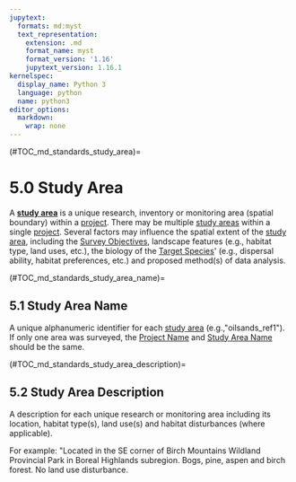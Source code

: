 ```yaml
---
jupytext:
  formats: md:myst
  text_representation:
    extension: .md
    format_name: myst
    format_version: '1.16'
    jupytext_version: 1.16.1
kernelspec:
  display_name: Python 3
  language: python
  name: python3
editor_options: 
  markdown: 
    wrap: none
---
```


(#TOC_md_standards_study_area)=

# 5.0 Study Area

A [**study area**](/3_glossary/3_Glossary.md#study_area) is a unique research, inventory or monitoring area (spatial boundary) within a [project](/3_glossary/3_Glossary.md#project). There may be multiple [study areas](/3_glossary/3_Glossary.md#study_area) within a single [project](/3_glossary/3_Glossary.md#project). Several factors may influence the spatial extent of the [study area](/3_glossary/3_Glossary.md#study_area), including the [Survey Objectives](/3_glossary/3_Glossary.md#survey_objectives), landscape features (e.g., habitat type, land uses, etc.), the biology of the [Target Species](/3_glossary/3_Glossary.md#target_species)' (e.g., dispersal ability, habitat preferences, etc.) and proposed method(s) of data analysis.

(#TOC_md_standards_study_area_name)=

## 5.1 Study Area Name

A unique alphanumeric identifier for each [study area](/3_glossary/3_Glossary.md#study_area) (e.g.,"oilsands_ref1"). If only one area was surveyed, the [Project Name](/3_glossary/3_Glossary.md#project_name) and [Study Area Name](/3_glossary/3_Glossary.md#study_area_name) should be the same.


(#TOC_md_standards_study_area_description)=

## 5.2 Study Area Description

A description for each unique research or monitoring area including its location, habitat type(s), land use(s) and habitat disturbances (where applicable).

For example: "Located in the SE corner of Birch Mountains Wildland Provincial Park in Boreal Highlands subregion. Bogs, pine, aspen and birch forest. No land use disturbance.